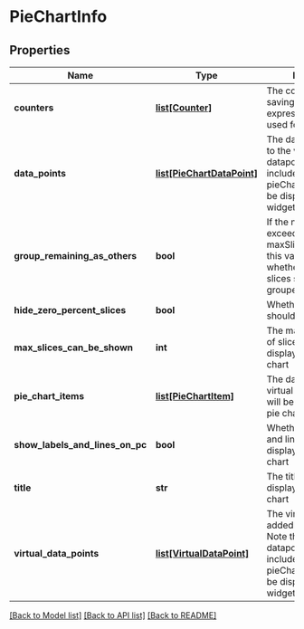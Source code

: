 # PieChartInfo

## Properties
Name | Type | Description | Notes
------------ | ------------- | ------------- | -------------
**counters** | [**list[Counter]**](Counter.md) | The counter is used for saving applyTo expression, it&#39;s mainly used for count device | [optional] 
**data_points** | [**list[PieChartDataPoint]**](PieChartDataPoint.md) | The datapoints added to the widget. Note that datapoints must be included in the pieChartItems object to be displayed in the widget | [optional] 
**group_remaining_as_others** | **bool** | If the number of slices exceeds the maxSlicesCanBeShown, this value indicates whether the remaining slices should be grouped together | [optional] 
**hide_zero_percent_slices** | **bool** | Whether items at 0% should be hidden | [optional] 
**max_slices_can_be_shown** | **int** | The maximum number of slices you&#39;d like displayed in the pie chart | [optional] 
**pie_chart_items** | [**list[PieChartItem]**](PieChartItem.md) | The datapoints and virtual datapoints that will be displayed in the pie chart | 
**show_labels_and_lines_on_pc** | **bool** | Whether or not labels and lines should be displayed on the pie chart | [optional] 
**title** | **str** | The title that will be displayed above the pie chart | [optional] 
**virtual_data_points** | [**list[VirtualDataPoint]**](VirtualDataPoint.md) | The virtual datapoints added to the widget. Note that virtual datapoints must be included in the pieChartItems object to be displayed in the widget | [optional] 

[[Back to Model list]](../README.md#documentation-for-models) [[Back to API list]](../README.md#documentation-for-api-endpoints) [[Back to README]](../README.md)



